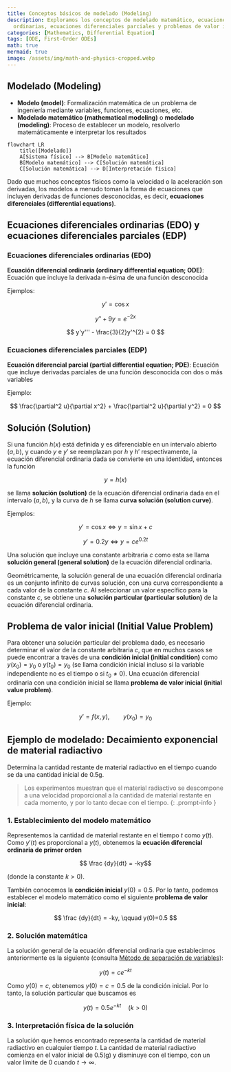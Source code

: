 ```yaml
---
title: Conceptos básicos de modelado (Modeling)
description: Exploramos los conceptos de modelado matemático, ecuaciones diferenciales
  ordinarias, ecuaciones diferenciales parciales y problemas de valor inicial.
categories: [Mathematics, Differential Equation]
tags: [ODE, First-Order ODEs]
math: true
mermaid: true
image: /assets/img/math-and-physics-cropped.webp
---
```

## Modelado (Modeling)
- **Modelo (model)**: Formalización matemática de un problema de ingeniería mediante variables, funciones, ecuaciones, etc.
- **Modelado matemático (mathematical modeling)** o **modelado (modeling)**: Proceso de establecer un modelo, resolverlo matemáticamente e interpretar los resultados

```mermaid
flowchart LR
	title([Modelado])
	A[Sistema físico] --> B[Modelo matemático]
	B[Modelo matemático] --> C[Solución matemática]
	C[Solución matemática] --> D[Interpretación física]
```

Dado que muchos conceptos físicos como la velocidad o la aceleración son derivadas, los modelos a menudo toman la forma de ecuaciones que incluyen derivadas de funciones desconocidas, es decir, **ecuaciones diferenciales (differential equations)**.

## Ecuaciones diferenciales ordinarias (EDO) y ecuaciones diferenciales parciales (EDP)
### Ecuaciones diferenciales ordinarias (EDO)
**Ecuación diferencial ordinaria (ordinary differential equation; ODE)**: Ecuación que incluye la derivada n-ésima de una función desconocida

Ejemplos:

$$y' = \cos x$$

$$ y'' + 9y = e^{-2x} $$

$$ y'y''' - \frac{3}{2}y'^{2} = 0 $$


### Ecuaciones diferenciales parciales (EDP)
**Ecuación diferencial parcial (partial differential equation; PDE)**: Ecuación que incluye derivadas parciales de una función desconocida con dos o más variables

Ejemplo:

$$ \frac{\partial^2 u}{\partial x^2} + \frac{\partial^2 u}{\partial y^2} = 0 $$

## Solución (Solution)
Si una función $h(x)$ está definida y es diferenciable en un intervalo abierto $(a, b)$, y cuando $y$ e $y'$ se reemplazan por $h$ y $h'$ respectivamente, la ecuación diferencial ordinaria dada se convierte en una identidad, entonces la función

$$ y = h(x) $$

se llama **solución (solution)** de la ecuación diferencial ordinaria dada en el intervalo $(a, b)$, y la curva de $h$ se llama **curva solución (solution curve)**.

Ejemplos:

$$ y'=\cos x \Leftrightarrow y=\sin x+c $$

$$ y'=0.2y \Leftrightarrow y=ce^{0.2t} $$

Una solución que incluye una constante arbitraria $c$ como esta se llama **solución general (general solution)** de la ecuación diferencial ordinaria.

Geométricamente, la solución general de una ecuación diferencial ordinaria es un conjunto infinito de curvas solución, con una curva correspondiente a cada valor de la constante $c$. Al seleccionar un valor específico para la constante $c$, se obtiene una **solución particular (particular solution)** de la ecuación diferencial ordinaria.

## Problema de valor inicial (Initial Value Problem)
Para obtener una solución particular del problema dado, es necesario determinar el valor de la constante arbitraria $c$, que en muchos casos se puede encontrar a través de una **condición inicial (initial condition)** como $y(x_{0})=y_{0}$ o $y(t_{0})=y_{0}$ (se llama condición inicial incluso si la variable independiente no es el tiempo o si $t_{0}\neq0$). Una ecuación diferencial ordinaria con una condición inicial se llama **problema de valor inicial (initial value problem)**.

Ejemplo:

$$ y'=f(x,y),\qquad y(x_{0})=y_{0} $$

## Ejemplo de modelado: Decaimiento exponencial de material radiactivo
Determina la cantidad restante de material radiactivo en el tiempo cuando se da una cantidad inicial de 0.5g.
> Los experimentos muestran que el material radiactivo se descompone a una velocidad proporcional a la cantidad de material restante en cada momento, y por lo tanto decae con el tiempo.
{: .prompt-info }

### 1. Establecimiento del modelo matemático
Representemos la cantidad de material restante en el tiempo $t$ como $y(t)$. Como $y'(t)$ es proporcional a $y(t)$, obtenemos la **ecuación diferencial ordinaria de primer orden**

$$ \frac {dy}{dt} = -ky$$ 

(donde la constante $k>0$).

También conocemos la **condición inicial** $y(0)=0.5$. Por lo tanto, podemos establecer el modelo matemático como el siguiente **problema de valor inicial**:

$$ \frac {dy}{dt} = -ky, \qquad y(0)=0.5 $$

### 2. Solución matemática
La solución general de la ecuación diferencial ordinaria que establecimos anteriormente es la siguiente (consulta [Método de separación de variables](/posts/Separation-of-Variables/#ejemplo-de-modelado-datación-por-radiocarbono)):

$$ y(t)=ce^{-kt} $$

Como $y(0)=c$, obtenemos $y(0)=c=0.5$ de la condición inicial. Por lo tanto, la solución particular que buscamos es

$$ y(t)=0.5e^{-kt} \quad(k>0)$$

### 3. Interpretación física de la solución
La solución que hemos encontrado representa la cantidad de material radiactivo en cualquier tiempo $t$. La cantidad de material radiactivo comienza en el valor inicial de 0.5(g) y disminuye con el tiempo, con un valor límite de $0$ cuando $t \to \infty$.

